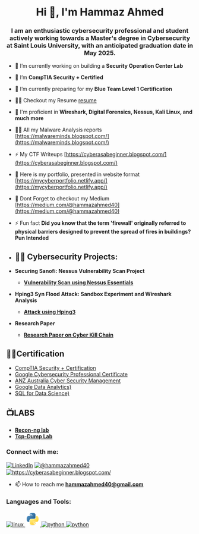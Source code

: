 <h1 align="center">Hi 👋, I'm Hammaz Ahmed</h1>
<h3 align="center">I am an enthusiastic cybersecurity professional and student actively working towards a Master's degree in Cybersecurity at Saint Louis University, with an anticipated graduation date in May 2025.</h3>

- 🔭 I’m currently working on building a **Security Operation Center Lab**

- 🌱 I’m  **CompTIA Security + Certified**

- 🤝 I’m currently preparing for my **Blue Team Level 1 Certification**
- 👨‍💻 Checkout my Resume [resume](https://drive.google.com/file/d/1QMIHP62jR0rY4qziLnUpAkjqohCa6iDe/view)

- 📝 I'm proficient in **Wireshark, Digital Forensics, Nessus, Kali Linux, and much more**

- 👨‍💻 All my Malware Analysis reports [https://malwareminds.blogspot.com/](https://malwareminds.blogspot.com/)

- ⚡ My CTF Writeups [https://cyberasabeginner.blogspot.com/](https://cyberasabeginner.blogspot.com/)

- 🤔 Here is my portfolio, presented in website format [https://mycyberportfolio.netlify.app/](https://mycyberportfolio.netlify.app/)

- 📝 Dont Forget to checkout my Medium [https://medium.com/@hammazahmed40](https://medium.com/@hammazahmed40)


- ⚡ Fun fact **Did you know that the term 'firewall' originally referred to physical barriers designed to prevent the spread of fires in buildings? Pun Intended**
- <h2>👨‍💻 Cybersecurity Projects:</h2>

- <b>Securing Sanofi: Nessus Vulnerability Scan Project</b>
  - <b>[Vulnerability Scan using Nessus Essentials](https://github.com/HammazAhmed2105/Nessus-Vulnerability-Scan)</b>
- <b>Hping3 Syn Flood Attack: Sandbox Experiment and Wireshark Analysis</b>
  - <b>[Attack using Hping3](https://github.com/HammazAhmed2105/Hping3-Attack-and-Analysis-of-Pcap) </b>
- <b>Research Paper</b>
  - <b>[Research Paper on Cyber Kill Chain](https://github.com/HammazAhmed2105/Research-Paper-on-Cyber-Kill-Chain)</b>

<h2>👨‍💻Certification</h2>

- [CompTIA Security + Certification](https://www.credly.com/badges/8468c3e4-0f42-41b6-b6b0-777a3f9c5cb4/linked_in_profile)
- [Google Cybersecurity Professional Certificate](https://www.coursera.org/account/accomplishments/specialization/certificate/V6FHRXRDMHKF)
- [ANZ Australia Cyber Security Management](https://forage-uploads-prod.s3.amazonaws.com/completion-certificates/ANZ/Hf4QMESoFeQwXPsiH_ANZ%20Australia_hfSS2tgaFpa6e8Cey_1697145808132_completion_certificate.pdf)
- [Google Data Analytics)](https://www.coursera.org/account/accomplishments/professional-cert/679HEM494MAY)
- [SQL for Data Science)](https://www.coursera.org/account/accomplishments/verify/83AXFG3TRPPN)

<h2>📺LABS</h2>

  - <b>[Recon-ng lab](https://github.com/HammazAhmed2105/Recon-ng-Lab) </b>
  - <b>[Tcp-Dump Lab](https://github.com/HammazAhmed2105/TCPDUMP) </b>


<h3 align="left">Connect with me:</h3>
<p align="left">
<a href="https://www.linkedin.com/in/hammaz-ahmed-01005821a/" target="blank"><img align="center" src="https://raw.githubusercontent.com/rahuldkjain/github-profile-readme-generator/master/src/images/icons/Social/linked-in-alt.svg" alt="LinkedIn" height="30" width="40" /></a>
<a href="https://medium.com/@hammazahmed40" target="blank"><img align="center" src="https://raw.githubusercontent.com/rahuldkjain/github-profile-readme-generator/master/src/images/icons/Social/medium.svg" alt="@hammazahmed40" height="30" width="40" /></a>
<a href="https://cyberasabeginner.blogspot.com/" target="blank"><img align="center" src="https://raw.githubusercontent.com/rahuldkjain/github-profile-readme-generator/master/src/images/icons/Social/rss.svg" alt="https://cyberasabeginner.blogspot.com/" height="30" width="40" /></a>
</p>

- 📫 How to reach me **hammazahmed40@gmail.com**

<h3 align="left">Languages and Tools:</h3>
<p align="left"> <a href="https://www.wireshark.org/" target="_blank" rel="noreferrer"> <img src="https://upload.wikimedia.org/wikipedia/commons/d/df/Wireshark_icon.svg" alt="linux" width="40" height="40"/> </a> <a href="https://www.python.org" target="_blank" rel="noreferrer"> <img src="https://raw.githubusercontent.com/devicons/devicon/master/icons/python/python-original.svg" alt="python" width="40" height="40"/> </a> 
<a href="https://www.tenable.com/products/nessus" target="_blank" rel="noreferrer"> <img src="https://upload.wikimedia.org/wikipedia/commons/b/bb/Nessus_symbol.svg" alt="python" width="40" height="40"/> </a>
<a href="https://nmap.org/" target="_blank" rel="noreferrer"> <img src="https://nmap.org/images/sitelogo-nmap-software-llc.svg" alt="python" width="40" height="40"/> </a></p>
